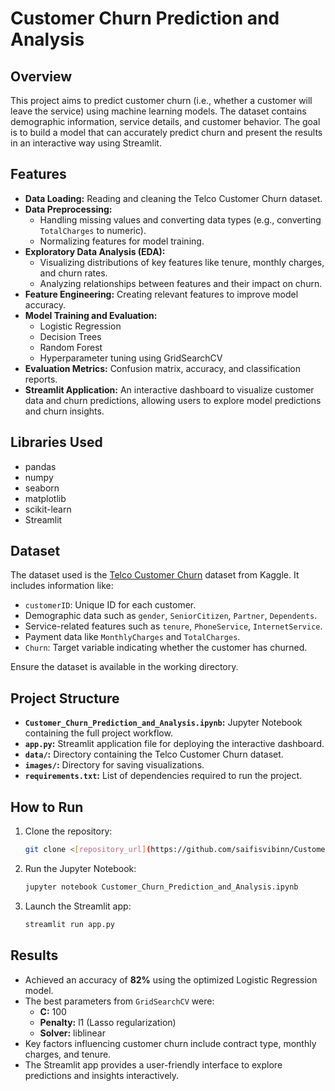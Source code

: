 # Customer Churn Prediction and Analysis

## Overview
This project aims to predict customer churn (i.e., whether a customer will leave the service) using machine learning models. The dataset contains demographic information, service details, and customer behavior. The goal is to build a model that can accurately predict churn and present the results in an interactive way using Streamlit.

## Features
- **Data Loading:** Reading and cleaning the Telco Customer Churn dataset.
- **Data Preprocessing:**
  - Handling missing values and converting data types (e.g., converting `TotalCharges` to numeric).
  - Normalizing features for model training.
- **Exploratory Data Analysis (EDA):**
  - Visualizing distributions of key features like tenure, monthly charges, and churn rates.
  - Analyzing relationships between features and their impact on churn.
- **Feature Engineering:** Creating relevant features to improve model accuracy.
- **Model Training and Evaluation:**
  - Logistic Regression
  - Decision Trees
  - Random Forest
  - Hyperparameter tuning using GridSearchCV
- **Evaluation Metrics:** Confusion matrix, accuracy, and classification reports.
- **Streamlit Application:** An interactive dashboard to visualize customer data and churn predictions, allowing users to explore model predictions and churn insights.

## Libraries Used
- pandas
- numpy
- seaborn
- matplotlib
- scikit-learn
- Streamlit

## Dataset
The dataset used is the [Telco Customer Churn](https://www.kaggle.com/datasets/blastchar/telco-customer-churn/data) dataset from Kaggle. It includes information like:
- `customerID`: Unique ID for each customer.
- Demographic data such as `gender`, `SeniorCitizen`, `Partner`, `Dependents`.
- Service-related features such as `tenure`, `PhoneService`, `InternetService`.
- Payment data like `MonthlyCharges` and `TotalCharges`.
- `Churn`: Target variable indicating whether the customer has churned.

Ensure the dataset is available in the working directory.

## Project Structure
- **`Customer_Churn_Prediction_and_Analysis.ipynb`:** Jupyter Notebook containing the full project workflow.
- **`app.py`:** Streamlit application file for deploying the interactive dashboard.
- **`data/`:** Directory containing the Telco Customer Churn dataset.
- **`images/`:** Directory for saving visualizations.
- **`requirements.txt`:** List of dependencies required to run the project.

## How to Run
1. Clone the repository:
   ```bash
   git clone <[repository_url](https://github.com/saifisvibinn/Customer-Churn-Prediciton)>
   ```
2. Run the Jupyter Notebook:
   ```bash
   jupyter notebook Customer_Churn_Prediction_and_Analysis.ipynb
   ```
3. Launch the Streamlit app:
   ```bash
   streamlit run app.py
   ```

## Results
- Achieved an accuracy of **82%** using the optimized Logistic Regression model.
- The best parameters from `GridSearchCV` were:
  - **C:** 100
  - **Penalty:** l1 (Lasso regularization)
  - **Solver:** liblinear
- Key factors influencing customer churn include contract type, monthly charges, and tenure.
- The Streamlit app provides a user-friendly interface to explore predictions and insights interactively.
